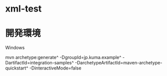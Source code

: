 # xml-test

# 開発環境
Windows

mvn archetype:generate^
-DgroupId=jp.kuma.example^
-DartifactId=integration-samples^
-DarchetypeArtifactId=maven-archetype-quickstart^
-DinteractiveMode=false

